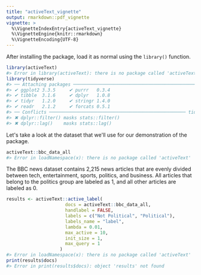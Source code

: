 ```yaml
---
title: "activeText_vignette"
output: rmarkdown::pdf_vignette
vignette: >
  %\VignetteIndexEntry{activeText_vignette}
  %\VignetteEngine{knitr::rmarkdown}
  %\VignetteEncoding{UTF-8}
---
```




After installing the package, load it as normal using the `library()` function.


```r
library(activeText)
#> Error in library(activeText): there is no package called 'activeText'
library(tidyverse)
#> ── Attaching packages ──────────────────────────────────────────────── tidyverse 1.3.1 ──
#> ✔ ggplot2 3.3.5     ✔ purrr   0.3.4
#> ✔ tibble  3.1.6     ✔ dplyr   1.0.8
#> ✔ tidyr   1.2.0     ✔ stringr 1.4.0
#> ✔ readr   2.1.2     ✔ forcats 0.5.1
#> ── Conflicts ─────────────────────────────────────────────────── tidyverse_conflicts() ──
#> ✖ dplyr::filter() masks stats::filter()
#> ✖ dplyr::lag()    masks stats::lag()
```

Let's take a look at the dataset that we'll use for our demonstration of the package.

```r
activeText::bbc_data_all
#> Error in loadNamespace(x): there is no package called 'activeText'
```
The BBC news dataset contains 2,215 news articles that are evenly divided between tech, entertainment, sports, politics, and business. All articles that belong to the politics group are labeled as 1, and all other articles are labeled as 0.


```r
results <- activeText::active_label(
                      docs = activeText::bbc_data_all,
                      handlabel = FALSE,
                      labels = c("Not Political", "Political"),
                      labels_name = "label",
                      lambda = 0.01,
                      max_active = 10,
                      init_size = 1,
                      max_query = 1
                    )
#> Error in loadNamespace(x): there is no package called 'activeText'
print(results$docs)
#> Error in print(results$docs): object 'results' not found
```
